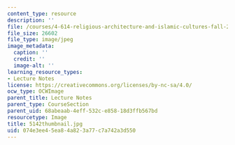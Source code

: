 ```yaml
---
content_type: resource
description: ''
file: /courses/4-614-religious-architecture-and-islamic-cultures-fall-2002/074e3ee45ea84a823a77c7a742a3d550_5142thumbnail.jpg
file_size: 26602
file_type: image/jpeg
image_metadata:
  caption: ''
  credit: ''
  image-alt: ''
learning_resource_types:
- Lecture Notes
license: https://creativecommons.org/licenses/by-nc-sa/4.0/
ocw_type: OCWImage
parent_title: Lecture Notes
parent_type: CourseSection
parent_uid: 68abeaab-4eff-532c-e858-18d3ffb567bd
resourcetype: Image
title: 5142thumbnail.jpg
uid: 074e3ee4-5ea8-4a82-3a77-c7a742a3d550
---
```

